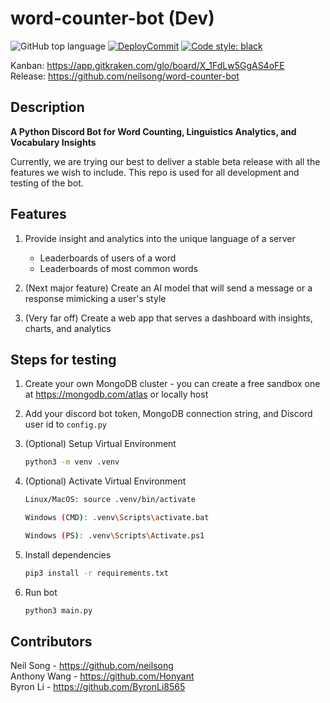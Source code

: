 # word-counter-bot (Dev)
![GitHub top language](https://img.shields.io/github/languages/top/neilsong/word-counter-bot-dev)
[![DeployCommit](https://github.com/neilsong/word-counter-bot-dev/actions/workflows/DeployCommit.yml/badge.svg)](https://github.com/neilsong/word-counter-bot-dev/actions/workflows/DeployCommit.yml)
[![Code style: black](https://img.shields.io/badge/code%20style-black-000000.svg)](https://github.com/psf/black)

Kanban: https://app.gitkraken.com/glo/board/X_1FdLw5GgAS4oFE  
Release: https://github.com/neilsong/word-counter-bot
## Description

**A Python Discord Bot for Word Counting, Linguistics Analytics, and Vocabulary Insights**

Currently, we are trying our best to deliver a stable beta release with all the features we wish to include. This repo is used for all development and testing of the bot.

## Features

  1. Provide insight and analytics into the unique language of a server
        - Leaderboards of users of a word
        - Leaderboards of most common words

  2. (Next major feature) Create an AI model that will send a message or a response mimicking a user's style

  3. (Very far off) Create a web app that serves a dashboard with insights, charts, and analytics 

## Steps for testing

  1. Create your own MongoDB cluster - you can create a free sandbox one at https://mongodb.com/atlas or locally host

  2. Add your discord bot token, MongoDB connection string, and Discord user id to `config.py`

  3. (Optional) Setup Virtual Environment  
     
     ```sh
     python3 -m venv .venv
     ```
     
  4. (Optional) Activate Virtual Environment
  
     ```sh
     Linux/MacOS: source .venv/bin/activate
     ```  
     ```sh
     Windows (CMD): .venv\Scripts\activate.bat
     ```  
     ```sh
     Windows (PS): .venv\Scripts\Activate.ps1
     ```
                
  5. Install dependencies  
  
     ```sh
     pip3 install -r requirements.txt
     ```

  6. Run bot  
  
     ```sh
     python3 main.py
     ```
   
## Contributors
Neil Song - https://github.com/neilsong  
Anthony Wang - https://github.com/Honyant  
Byron Li - https://github.com/ByronLi8565
